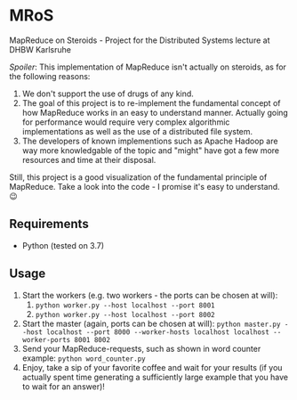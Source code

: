 # MRoS
MapReduce on Steroids - Project for the Distributed Systems lecture at DHBW Karlsruhe

*Spoiler*: This implementation of MapReduce isn't actually on steroids, as for the following reasons:
1. We don't support the use of drugs of any kind.
2. The goal of this project is to re-implement the fundamental concept of how MapReduce works in an easy to understand manner. Actually going for performance would require very complex algorithmic implementations as well as the use of a distributed file system.
3. The developers of known implementions such as Apache Hadoop are way more knowledgable of the topic and "might" have got a few more resources and time at their disposal.

Still, this project is a good visualization of the fundamental principle of MapReduce. Take a look into the code - I promise it's easy to understand. 😉

## Requirements
- Python (tested on 3.7)

## Usage
1. Start the workers (e.g. two workers - the ports can be chosen at will):
    1. `python worker.py --host localhost --port 8001`
    2. `python worker.py --host localhost --port 8002`
2. Start the master (again, ports can be chosen at will): `python master.py --host localhost --port 8000 --worker-hosts localhost localhost --worker-ports 8001 8002`
3. Send your MapReduce-requests, such as shown in word counter example: `python word_counter.py`
4. Enjoy, take a sip of your favorite coffee and wait for your results (if you actually spent time generating a sufficiently large example that you have to wait for an answer)!
